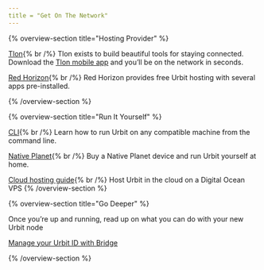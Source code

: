 ```yaml
---
title = "Get On The Network"
---
```

{% overview-section title="Hosting Provider" %}

[Tlon](https://tlon.io){% br /%}
Tlon exists to build beautiful tools for staying connected. Download the [Tlon mobile app](https://tlon.io) and you’ll be on the network in seconds.

[Red Horizon](https://redhorizon.com){% br /%}
Red Horizon provides free Urbit hosting with several apps pre-installed.

{% /overview-section %}

{% overview-section title="Run It Yourself" %}

[CLI](https://docs.urbit.org/manual/getting-started/self-hosted/cli){% br /%}
Learn how to run Urbit on any compatible machine from the command line.

[Native Planet](https://nativeplanet.io){% br /%}
Buy a Native Planet device and run Urbit yourself at home.

[Cloud hosting guide](https://operators.urbit.org/manual/running/hosting){% br /%}
Host Urbit in the cloud on a Digital Ocean VPS
{% /overview-section %}

{% overview-section title="Go Deeper" %}

Once you’re up and running, read up on what you can do with your new Urbit node

[Manage your Urbit ID with Bridge](https://docs.urbit.org/manual/id/using-bridge)

{% /overview-section %}
